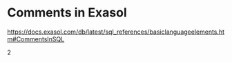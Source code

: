 # Comments in Exasol
https://docs.exasol.com/db/latest/sql_references/basiclanguageelements.htm#CommentsInSQL

2